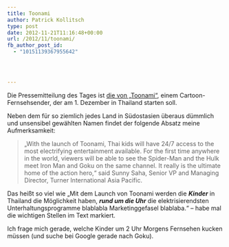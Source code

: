 ```yaml
---
title: Toonami
author: Patrick Kollitsch
type: post
date: 2012-11-21T11:16:48+00:00
url: /2012/11/toonami/
fb_author_post_id:
  - "10151139367955642"




---
```

Die Pressemitteilung des Tages ist [die von &#8222;Toonami&#8220;][1], einem Cartoon-Fernsehsender, der am 1. Dezember in Thailand starten soll.

Neben dem für so ziemlich jedes Land in Südostasien überaus dümmlich und unsensibel gewählten Namen findet der folgende Absatz meine Aufmerksamkeit:

> &#8222;With the launch of Toonami, Thai kids will have 24/7 access to the most electrifying entertainment available. For the first time anywhere in the world, viewers will be able to see the Spider-Man and the Hulk meet Iron Man and Goku on the same channel. It really is the ultimate home of the action hero,&#8220; said Sunny Saha, Senior VP and Managing Director, Turner International Asia Pacific.

Das heißt so viel wie &#8222;Mit dem Launch von Toonami werden die **_Kinder_** in Thailand die Möglichkeit haben, **_rund um die Uhr_** die elektrisierendsten Unterhaltungsprogramme blablabla Marketinggefasel blablaba.&#8220; &#8211; habe mal die wichtigen Stellen im Text markiert.

Ich frage mich gerade, welche Kinder um 2 Uhr Morgens Fernsehen kucken müssen (und suche bei Google gerade nach Goku).

 [1]: http://world.einnews.com/pr_news/124325009/toonami-powers-up-in-thailand